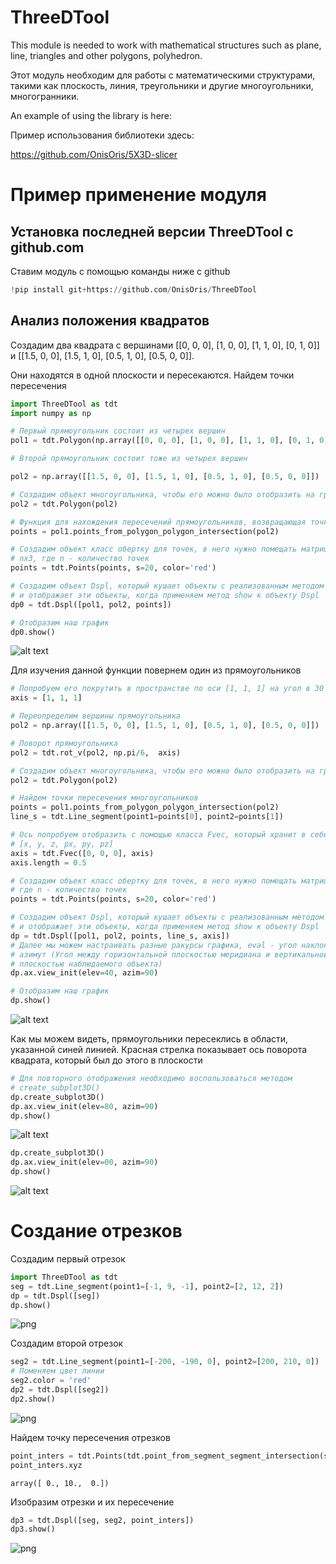 # ThreeDTool


This module is needed to work with mathematical structures such as plane, line, 
triangles and other polygons, polyhedron.

Этот модуль необходим для работы с математическими структурами, такими как плоскость, линия, 
треугольники и другие многоугольники, многогранники.

An example of using the library is here:

Пример использования библиотеки здесь:

https://github.com/OnisOris/5X3D-slicer

# Пример применение модуля

## Установка последней версии ThreeDTool с github.com
Ставим модуль с помощью команды ниже с github


```python
!pip install git+https://github.com/OnisOris/ThreeDTool
```

  
## Анализ положения квадратов
Создадим два квадрата с вершинами [[0, 0, 0], [1, 0, 0], [1, 1, 0], [0, 1, 0]]  и [[1.5, 0, 0], [1.5, 1, 0], [0.5, 1, 0], [0.5, 0, 0]].

Они находятся в одной плоскости и пересекаются. Найдем точки пересечения


```python
import ThreeDTool as tdt
import numpy as np

# Первый прямоугольник состоит из четырех вершин
pol1 = tdt.Polygon(np.array([[0, 0, 0], [1, 0, 0], [1, 1, 0], [0, 1, 0]]))

# Второй прямоугольник состоит тоже из четырех вершин

pol2 = np.array([[1.5, 0, 0], [1.5, 1, 0], [0.5, 1, 0], [0.5, 0, 0]])

# Создадим объект многоугольника, чтобы его можно было отобразить на графике
pol2 = tdt.Polygon(pol2)

# Функция для нахождения пересечений прямоугольников, возвращающая точки
points = pol1.points_from_polygon_polygon_intersection(pol2)

# Создадим объект класс обертку для точек, в него нужно помещать матрицу
# nx3, где n - количество точек
points = tdt.Points(points, s=20, color='red')

# Создадим объект Dspl, который кушает объекты с реализованным методом show(ax)
# и отображает эти объекты, когда применяем метод show к объекту Dspl
dp0 = tdt.Dspl([pol1, pol2, points])

# Отобразим наш график
dp0.show()
```


![alt text](readme_files/1.png "Title")

Для изучения данной функции повернем один из прямоугольников


```python
# Попробуем его покрутить в пространстве по оси [1, 1, 1] на угол в 30 градусов
axis = [1, 1, 1]

# Переопределим вершины прямоугольника
pol2 = np.array([[1.5, 0, 0], [1.5, 1, 0], [0.5, 1, 0], [0.5, 0, 0]])

# Поворот прямоугольника
pol2 = tdt.rot_v(pol2, np.pi/6,  axis)

# Создадим объект многоугольника, чтобы его можно было отобразить на графике
pol2 = tdt.Polygon(pol2)

# Найдем точки пересечения многоугольников
points = pol1.points_from_polygon_polygon_intersection(pol2)
line_s = tdt.Line_segment(point1=points[0], point2=points[1])

# Ось попробуем отобразить с помощью класса Fvec, который хранит в себе координату и вектор вида:
# [x, y, z, px, py, pz]
axis = tdt.Fvec([0, 0, 0], axis)
axis.length = 0.5

# Создадим объект класс обертку для точек, в него нужно помещать матрицу nx3,
# где n - количество точек
points = tdt.Points(points, s=20, color='red')

# Создадим объект Dspl, который кушает объекты с реализованным методом show(ax)
# и отображает эти объекты, когда применяем метод show к объекту Dspl
dp = tdt.Dspl([pol1, pol2, points, line_s, axis])
# Далее мы можем настраивать разные ракурсы графика, eval - угол наклона, axim -
# азимут (Угол между горизонтальной плоскостью меридиана и вертикальной
# плоскостью наблюдаемого объекта)
dp.ax.view_init(elev=40, azim=90)

# Отобразим наш график
dp.show()

```


    
![alt text](readme_files/2.png "Title")
    


Как мы можем видеть, прямоугольники пересеклись в области, указанной синей линией. Красная стрелка показывает ось поворота квадрата, который был до этого в плоскости


```python
# Для повторного отображения необходимо воспользоваться методом
# create_subplot3D()
dp.create_subplot3D()
dp.ax.view_init(elev=80, azim=90)
dp.show()
```


    
![alt text](readme_files/3.png "Title")
    



```python
dp.create_subplot3D()
dp.ax.view_init(elev=00, azim=90)
dp.show()
```


    
![alt text](readme_files/4.png "Title")
    
# Создание отрезков
Создадим первый отрезок




```python
import ThreeDTool as tdt
seg = tdt.Line_segment(point1=[-1, 9, -1], point2=[2, 12, 2])
dp = tdt.Dspl([seg])
dp.show()
```


    
![png](readme_files/5.png)
    


Создадим второй отрезок


```python
seg2 = tdt.Line_segment(point1=[-200, -190, 0], point2=[200, 210, 0])
# Поменяем цвет линии
seg2.color = 'red'
dp2 = tdt.Dspl([seg2])
dp2.show()
```


    
![png](readme_files/6.png)
    


Найдем точку пересечения отрезков


```python
point_inters = tdt.Points(tdt.point_from_segment_segment_intersection(seg, seg2), s=30, color='green')
point_inters.xyz
```




    array([ 0., 10.,  0.])



Изобразим отрезки и их пересечение


```python
dp3 = tdt.Dspl([seg, seg2, point_inters])
dp3.show()
```


    
![png](readme_files/7.png)



